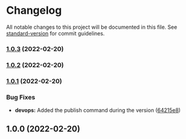 # Changelog

All notable changes to this project will be documented in this file. See [standard-version](https://github.com/conventional-changelog/standard-version) for commit guidelines.

### [1.0.3](https://github.com/entrostat/get-nestjs-endpoint/compare/v1.0.2...v1.0.3) (2022-02-20)

### [1.0.2](https://github.com/entrostat/get-nestjs-endpoint/compare/v1.0.1...v1.0.2) (2022-02-20)

### [1.0.1](https://github.com/entrostat/get-nestjs-endpoint/compare/v1.0.0...v1.0.1) (2022-02-20)


### Bug Fixes

* **devops:** Added the publish command during the version ([64215e8](https://github.com/entrostat/get-nestjs-endpoint/commit/64215e8bd721224e74a133e139d0657460caa0d9))

## 1.0.0 (2022-02-20)
